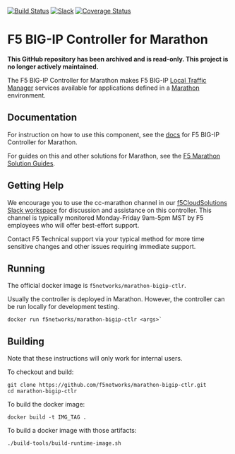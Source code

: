 [![Build Status](https://travis-ci.org/F5Networks/marathon-bigip-ctlr.svg?branch=master)](https://travis-ci.org/F5Networks/marathon-bigip-ctlr) [![Slack](https://f5cloudsolutions.herokuapp.com/badge.svg)](https://f5cloudsolutions.herokuapp.com) [![Coverage Status](https://coveralls.io/repos/github/F5Networks/marathon-bigip-ctlr/badge.svg?branch=HEAD)](https://coveralls.io/github/F5Networks/marathon-bigip-ctlr?branch=HEAD)

F5 BIG-IP Controller for Marathon
=================================
**This GitHub repository has been archived and is read-only. This project is no longer actively maintained.**

The F5 BIG-IP Controller for Marathon makes F5 BIG-IP
[Local Traffic Manager](https://f5.com/products/big-ip/local-traffic-manager-ltm)
services available for applications defined in a
[Marathon](https://mesosphere.github.io/marathon/) environment.

Documentation
-------------

For instruction on how to use this component, see the
[docs](http://clouddocs.f5.com/products/connectors/marathon-bigip-ctlr/latest/) for
F5 BIG-IP Controller for Marathon.

For guides on this and other solutions for Marathon, see the
[F5 Marathon Solution Guides](http://clouddocs.f5.com/containers/latest/marathon).

Getting Help
------------

We encourage you to use the cc-marathon channel in our [f5CloudSolutions Slack workspace](https://f5cloudsolutions.herokuapp.com/) for discussion and assistance on this
controller. This channel is typically monitored Monday-Friday 9am-5pm MST by F5
employees who will offer best-effort support.

Contact F5 Technical support via your typical method for more time sensitive
changes and other issues requiring immediate support.

Running
-------

The official docker image is `f5networks/marathon-bigip-ctlr`.

Usually the controller is deployed in Marathon. However, the controller can be run locally for development testing.

```shell
docker run f5networks/marathon-bigip-ctlr <args>`
```

Building
--------

Note that these instructions will only work for internal users.

To checkout and build:

```shell
git clone https://github.com/f5networks/marathon-bigip-ctlr.git
cd marathon-bigip-ctlr
```

To build the docker image:

```shell
docker build -t IMG_TAG .
```

To build a docker image with those artifacts:

```shell
./build-tools/build-runtime-image.sh
```
